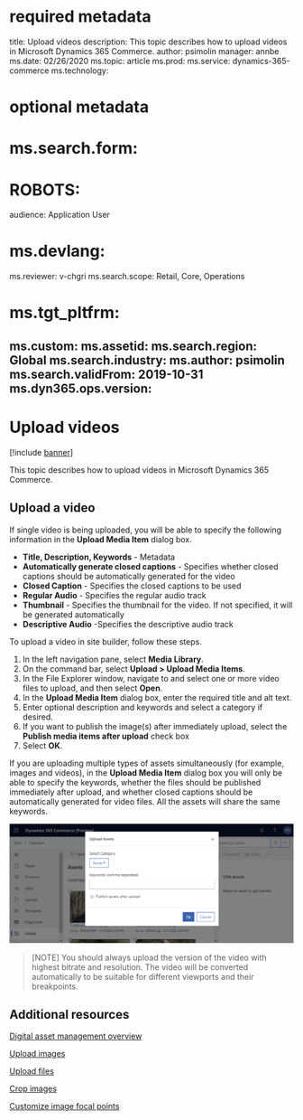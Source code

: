 # required metadata

title: Upload videos
description: This topic describes how to upload videos in Microsoft Dynamics 365 Commerce.
author: psimolin
manager: annbe
ms.date: 02/26/2020
ms.topic: article
ms.prod: 
ms.service: dynamics-365-commerce
ms.technology: 

# optional metadata

# ms.search.form: 
# ROBOTS: 
audience: Application User
# ms.devlang: 
ms.reviewer: v-chgri
ms.search.scope: Retail, Core, Operations
# ms.tgt_pltfrm: 
ms.custom: 
ms.assetid: 
ms.search.region: Global
ms.search.industry: 
ms.author: psimolin
ms.search.validFrom: 2019-10-31
ms.dyn365.ops.version: 
---

# Upload videos

[!include [banner](../includes/banner.md)]

This topic describes how to upload videos in Microsoft Dynamics 365 Commerce.

## Upload a video

If single video is being uploaded, you will be able to specify the following information in the **Upload Media Item** dialog box.

- **Title, Description, Keywords** - Metadata
- **Automatically generate closed captions** - Specifies whether closed captions should be automatically generated for the video
- **Closed Caption** - Specifies the closed captions to be used
- **Regular Audio** - Specifies the regular audio track
- **Thumbnail** - Specifies the thumbnail for the video. If not specified, it will be generated automatically
- **Descriptive Audio** -Specifies the descriptive audio track

To upload a video in site builder, follow these steps.

1. In the left navigation pane, select **Media Library**.
1. On the command bar, select **Upload \> Upload Media Items**.
1. In the File Explorer window, navigate to and select one or more video files to upload, and then select **Open**.
1. In the **Upload Media Item** dialog box, enter the required title and alt text.
1. Enter optional description and keywords and select a category if desired. 
1. If you want to publish the image(s) after immediately upload, select the **Publish media items after upload** check box
1. Select **OK**.

If you are uploading multiple types of assets simultaneously (for example, images and videos), in the **Upload Media Item** dialog box you will only be able to specify the keywords, whether the files should be published immediately after upload, and whether closed captions should be automatically generated for video files. All the assets will share the same keywords.

![Video](./media/dam-screenshot4.png)

> [NOTE]
> You should always upload the version of the video with highest bitrate and resolution. The video will be converted automatically to be suitable for different viewports and their breakpoints.

## Additional resources

[Digital asset management overview](dam-overview.md)

[Upload images](dam-upload-images.md)

[Upload files](dam-upload-files.md)

[Crop images](dam-crop-images.md)

[Customize image focal points](dam-custom-focal-point.md)
